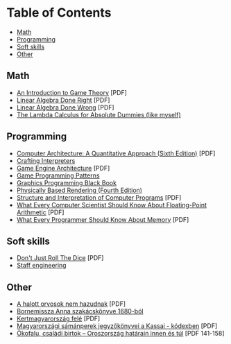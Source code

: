 # Table of Contents
* [Math](#math)
* [Programming](#programming)
* [Soft skills](#soft-skills)
* [Other](#other)

## Math

* [An Introduction to Game Theory](https://mathematicalolympiads.wordpress.com/wp-content/uploads/2012/08/martin_j-_osborne-an_introduction_to_game_theory-oxford_university_press_usa2003.pdf) [PDF]
* [Linear Algebra Done Right](https://linear.axler.net/LADR4e.pdf) [PDF]
* [Linear Algebra Done Wrong](https://www.math.brown.edu/streil/papers/LADW/LADW_2017-09-04.pdf) [PDF]
* [The Lambda Calculus for Absolute Dummies (like myself)](https://palmstroem.blogspot.com/2012/05/lambda-calculus-for-absolute-dummies.html?m=1)

## Programming

* [Computer Architecture: A Quantitative Approach (Sixth Edition)](http://acs.pub.ro/~cpop/SMPA/Computer%20Architecture,%20Sixth%20Edition_%20A%20Quantitative%20Approach%20(%20PDFDrive%20).pdf) [PDF]
* [Crafting Interpreters](https://craftinginterpreters.com/contents.html)
* [Game Engine Architecture](https://www.latexstudio.net/wp-content/uploads/2014/12/Game_Engine_Architecture-en.pdf) [PDF]
* [Game Programming Patterns](https://gameprogrammingpatterns.com/contents.html)
* [Graphics Programming Black Book](https://www.jagregory.com/abrash-black-book/)
* [Physically Based Rendering (Fourth Edition)](https://www.pbr-book.org/4ed/contents)
* [Structure and Interpretation of Computer Programs](https://web.mit.edu/6.001/6.037/sicp.pdf) [PDF]
* [What Every Computer Scientist Should Know About Floating-Point Arithmetic](https://docs.oracle.com/cd/E19957-01/800-7895/800-7895.pdf) [PDF]
* [What Every Programmer Should Know About Memory](https://people.freebsd.org/~lstewart/articles/cpumemory.pdf) [PDF]

## Soft skills

* [Don't Just Roll The Dice](https://neildavidson.com/downloads/dont-just-roll-the-dice-2.0.0.pdf) [PDF]
* [Staff engineering](https://staffeng.com/guides/)

## Other

* [A halott orvosok nem hazudnak](https://www.eletesegeszseg.com/uploads/2/6/1/1/26113502/a_halott_orvosok_nem_hazudnak_.pdf) [PDF]
* [Bornemissza Anna szakácskönyve 1680-ból](http://www.tyukos.ingyenweb.hu/keret.cgi?/oldalak/bornemisza/index.htm)
* [Kertmagyarország felé](https://mtda.hu/books/somogyi_imre_kertmagyarorszag_fele.pdf) [PDF]
* [Magyarországi sámánperek jegyzőkönyvei a Kassai - kódexben](http://www.napturul.hu/letoltesek/samanperekjegyzokonyvei.pdf) [PDF]
* [Ökofalu, családi birtok – Oroszország határain innen és túl](https://epa.oszk.hu/01700/01739/00089/pdf/EPA01739_eszmelet_2014_104_nyomdai_141-158.pdf) [PDF 141-158]
